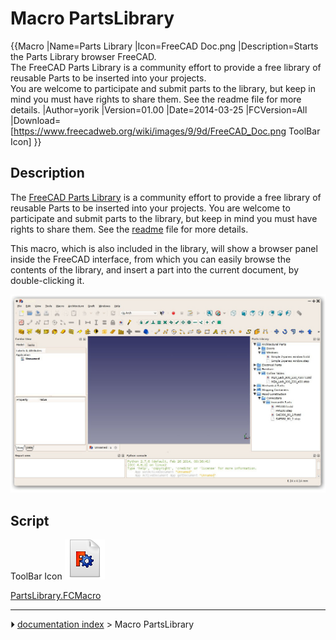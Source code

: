 # Macro PartsLibrary
{{Macro
|Name=Parts Library
|Icon=FreeCAD Doc.png
|Description=Starts the Parts Library browser FreeCAD.<br/>The FreeCAD Parts Library is a community effort to provide a free library of reusable Parts to be inserted into your projects.<br/>You are welcome to participate and submit parts to the library, but keep in mind you must have rights to share them. See the readme file for more details. 
|Author=yorik
|Version=01.00
|Date=2014-03-25
|FCVersion=All
|Download=[https://www.freecadweb.org/wiki/images/9/9d/FreeCAD_Doc.png ToolBar Icon]
}}

## Description

The [FreeCAD Parts Library](http://github.com/yorikvanhavre/FreeCAD-library) is a community effort to provide a free library of reusable Parts to be inserted into your projects. You are welcome to participate and submit parts to the library, but keep in mind you must have rights to share them. See the [readme](http://github.com/yorikvanhavre/FreeCAD-library) file for more details.

 

This macro, which is also included in the library, will show a browser panel inside the FreeCAD interface, from which you can easily browse the contents of the library, and insert a part into the current document, by double-clicking it.

 <img alt="" src=images/Freecad-parts-library.jpg  style="width:760px;"> 

## Script

ToolBar Icon ![](images/FreeCAD_Doc.png ) 

[PartsLibrary.FCMacro](http://github.com/yorikvanhavre/FreeCAD-library/blob/master/PartsLibrary.FCMacro)



---
⏵ [documentation index](../README.md) > Macro PartsLibrary
